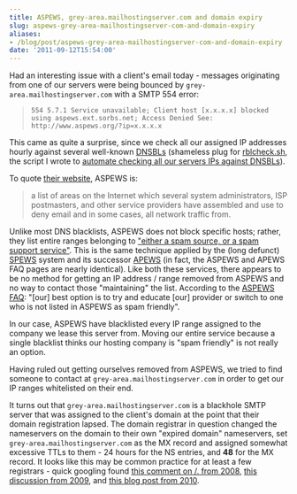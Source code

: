 ```yaml
---
title: ASPEWS, grey-area.mailhostingserver.com and domain expiry
slug: aspews-grey-area-mailhostingserver-com-and-domain-expiry
aliases:
- /blog/post/aspews-grey-area-mailhostingserver-com-and-domain-expiry
date: '2011-09-12T15:54:00'
---
```


<p>Had an interesting issue with a client's email today - messages originating from one of our servers were being bounced by <code>grey-area.mailhostingserver.com</code> with a SMTP 554 error:
<blockquote><code>554 5.7.1 Service unavailable; Client host [x.x.x.x] blocked using aspews.ext.sorbs.net; Access Denied See: http://www.aspews.org/?ip=x.x.x.x</code></blockquote>

<p>This came as quite a surprise, since we check all our assigned IP addresses hourly against several well-known <a href="https://secure.wikimedia.org/wikipedia/en/wiki/DNSBL" title="DNS blacklists">DNSBLs</a> (shameless plug for <a href="http://whmscripts.net/downloads/rblcheck.sh">rblcheck.sh</a>, the script I wrote to <a href="http://whmscripts.net/email/2010/rbl-check-initial-release/">automate checking all our servers IPs against DNSBLs</a>).

<!--more-->

<p>To quote <a href="http://www.aspews.org/">their website</a>, ASPEWS is:
<blockquote>
a list of areas on the Internet which several system administrators, ISP postmasters, and other service providers have assembled and use to deny email and in some cases, all network traffic from.</blockquote>

<p>Unlike most DNS blacklists, ASPEWS does not block specific hosts; rather, they list entire ranges belonging to <a href="http://www.aspews.org/?page_id=6">"either a spam source, or a spam support service"</a>.  This is the same technique applied by the (long defunct) <a href="https://secure.wikimedia.org/wikipedia/en/wiki/Spam_Prevention_Early_Warning_System">SPEWS</a> system and its successor <a href="http://www.apews.org/">APEWS</a> (in fact, the ASPEWS and APEWS FAQ pages are nearly identical).  Like both these services, there appears to be no method for getting an IP address / range removed from ASPEWS and no way to contact those "maintaining" the list.  According to the <a href="http://www.aspews.org/?page_id=9">ASPEWS FAQ</a>: "[our] best option is to try and educate [our] provider or switch to one who is not listed in ASPEWS as spam friendly".

<p>In our case, ASPEWS have blacklisted every IP range assigned to the company we lease this server from.  Moving our entire service because a single blacklist thinks our hosting company is "spam friendly" is not really an option.

<p>Having ruled out getting ourselves removed from ASPEWS, we tried to find someone to contact at <code>grey-area.mailhostingserver.com</code> in order to get our IP ranges whitelisted on their end.

<p>It turns out that <code>grey-area.mailhostingserver.com</code> is a blackhole SMTP server that was assigned to the client's domain at the point that their domain registration lapsed.  The domain registrar in question changed the nameservers on the domain to their own "expired domain" nameservers, set <code>grey-area.mailhostingserver.com</code> as the MX record and assigned somewhat excessive TTLs to them - 24 hours for the NS entries, and <strong>48</strong> for the MX record.  It looks like this may be common practice for at least a few registrars - quick googling found <a href="http://slashdot.org/comments.pl?sid=435138&amp;cid=22234788">this comment on /. from 2008</a>, <a href="http://www.google.com/support/forum/p/Google%20Apps/thread?tid=4b09fdbf01155609&amp;hl=en#fid_4b09fdbf01155609000498b0b48f77d0">this discussion from 2009</a>, and <a href="http://www.alanblainewhitney.com/2010/01/05/register-com/">this blog post from 2010</a>.
